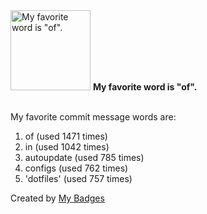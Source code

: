 <img src="https://my-badges.github.io/my-badges/favorite-word.png" alt="My favorite word is &quot;of&quot;." title="My favorite word is &quot;of&quot;." width="128">
<strong>My favorite word is &quot;of&quot;.</strong>
<br><br>

My favorite commit message words are:

1. of (used 1471 times)
2. in (used 1042 times)
3. autoupdate (used 785 times)
4. configs (used 762 times)
5. 'dotfiles' (used 757 times)


Created by <a href="https://github.com/my-badges/my-badges">My Badges</a>